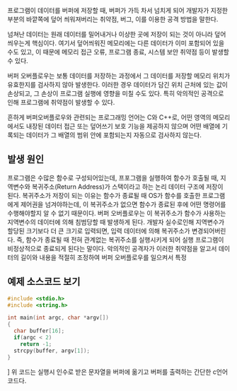 프로그램이 데이터를 버퍼에 저장할 때, 버퍼가 가득 차서 넘치게 되어 개발자가 지정한 부분의 바깥쪽에 덮어 씌워져버리는 취약점, 버그, 이를 이용한 공격 방법을 말한다.

넘쳐난 데이터는 원래 데이터를 밀어내거나 이상한 곳에 저장이 되는 것이 아니라 덮어 씌우는게 핵심이다. 여기서 덮어씌워진 메모리에는 다른 데이터가 이미 포함되어 있을 수도 있고, 이 때문에 메모리 접근 오류, 프로그램 종료, 시스템 보안 취약점 등이 발생할 수 있다.

버퍼 오버플로우는 보통 데이터를 저장하는 과정에서 그 데이터를 저장할 메모리 위치가 유효한지를 검사하지 않아 발생한다. 이러한 경우 데이터가 담긴 위치 근처에 있는 값이 손상되고, 그 손상이 프로그램 실행에 영향을 미칠 수도 있다. 특히 악의적인 공격으로 인해 프로그램에 취약점이 발생할 수 있다.

흔하게 버퍼오버플로우와 관련되는 프로그래밍 언어는 C와 C++로, 어떤 영역의 메모리에서도 내장된 데이터 접근 또는 덮어쓰기 보호 기능을 제공하지 않으며 어떤 배열에 기록되는 데이터가 그 배열의 범위 안에 포함되는지 자동으로 검사하지 않는다. 

## 발생 원인

프로그램은 수많은 함수로 구성되어있는데, 프포그램을 실행하여 함수가 호출될 때, 지역변수와 복귀주소(Return Address)가 스택이라고 하는 논리 데이터 구조에 저장이 된다. 복귀주소가 저장이 되는 이유는 함수가 종료될 때 OS가 함수를 호출한 프로그램에게 제어권을 넘겨야하는데, 이 복귀주소가 없으면 함수가 종료된 후에 어떤 명령어를 수행해야할지 알 수 없기 때문이다. 버퍼 오버플로우는 이 복귀주소가 함수가 사용하는 지역변수의 데이터에 의해 침범당할 때 발생하게 된다. 개발자 실수로인해 지역변수가 할당된 크기보다 더 큰 크기로 입력되면, 입력 데이터에 의해 복귀주소가 변경되어버린다. 즉, 함수가 종료될 때 전혀 관계없는 복귀주소를 실행시키게 되어 실행 프로그램이 비정상적으로 종료되게 된다는 말이다. 악의적인 공격자가 이러한 취약점을 알고서 데이터의 길이와 내용을 적절히 조정하여 버퍼 오버플로우를 일으켜서 특정 


## 예제 소스코드 보기

```c
#include <stdio.h>
#include <string.h>

int main(int argc, char *argv[])
{
  char buffer[16];
  if(argc < 2)
    return -1;
  strcpy(buffer, argv[1]);
}
```
]
위 코드는 실행시 인수로 받은 문자열을 버퍼에 옮기고 버퍼를 출력하는 간단한  c언어 코드다. 
